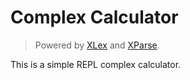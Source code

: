 # Complex Calculator

> Powered by [XLex](https://github.com/yjl9903/XLex) and [XParse](https://github.com/yjl9903/XParse).

This is a simple REPL complex calculator.
